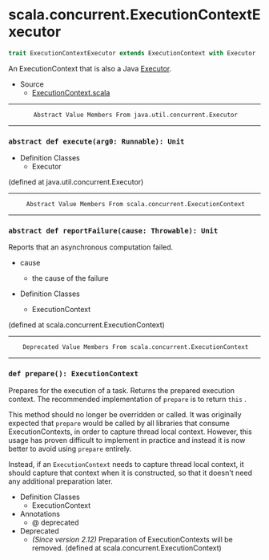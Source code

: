 
#                  scala.concurrent.ExecutionContextExecutor                  #

```scala
trait ExecutionContextExecutor extends ExecutionContext with Executor
```

An ExecutionContext that is also a Java
[Executor](http://docs.oracle.com/javase/8/docs/api/java/util/concurrent/Executor.html).

* Source
  * [ExecutionContext.scala](https://github.com/scala/scala/tree/6d09a1ba5f/src/library/scala/concurrent/ExecutionContext.scala#L1)


--------------------------------------------------------------------------------
           Abstract Value Members From java.util.concurrent.Executor
--------------------------------------------------------------------------------


### `abstract def execute(arg0: Runnable): Unit`                             ###

* Definition Classes
  * Executor

(defined at java.util.concurrent.Executor)


--------------------------------------------------------------------------------
         Abstract Value Members From scala.concurrent.ExecutionContext
--------------------------------------------------------------------------------


### `abstract def reportFailure(cause: Throwable): Unit`                     ###

Reports that an asynchronous computation failed.

* cause
  * the cause of the failure

* Definition Classes
  * ExecutionContext

(defined at scala.concurrent.ExecutionContext)


--------------------------------------------------------------------------------
        Deprecated Value Members From scala.concurrent.ExecutionContext
--------------------------------------------------------------------------------


### `def prepare(): ExecutionContext`                                        ###

Prepares for the execution of a task. Returns the prepared execution context.
The recommended implementation of `prepare` is to return `this` .

This method should no longer be overridden or called. It was originally expected
that `prepare` would be called by all libraries that consume ExecutionContexts,
in order to capture thread local context. However, this usage has proven
difficult to implement in practice and instead it is now better to avoid using
 `prepare` entirely.

Instead, if an `ExecutionContext` needs to capture thread local context, it
should capture that context when it is constructed, so that it doesn't need any
additional preparation later.

* Definition Classes
  * ExecutionContext
* Annotations
  * @ deprecated
* Deprecated
  * _(Since version 2.12)_ Preparation of ExecutionContexts will be removed.
(defined at scala.concurrent.ExecutionContext)

